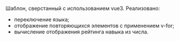 Шаблон, сверстанный с использованием vue3.
Реализовано:
  - переключение языка;
  - отображение повторяющихся элементов с применением v-for;
  - вычисление отображения рейтинга навыка из числа.
